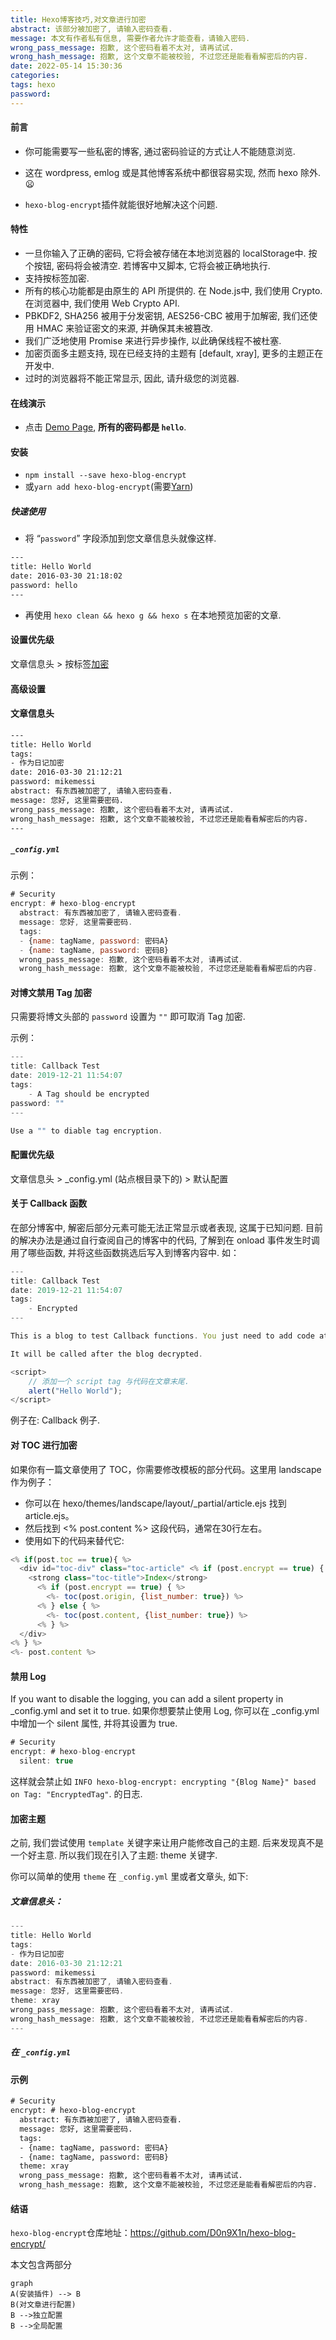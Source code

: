 ```yaml
---
title: Hexo博客技巧,对文章进行加密
abstract: 该部分被加密了, 请输入密码查看.
message: 本文有作者私有信息, 需要作者允许才能查看，请输入密码.
wrong_pass_message: 抱歉, 这个密码看着不太对, 请再试试.
wrong_hash_message: 抱歉, 这个文章不能被校验, 不过您还是能看看解密后的内容.
date: 2022-05-14 15:30:36
categories:
tags: hexo
password: 
---
```






#### 前言

- 你可能需要写一些私密的博客, 通过密码验证的方式让人不能随意浏览.

- 这在 wordpress, emlog 或是其他博客系统中都很容易实现, 然而 hexo 除外. 😦

- `hexo-blog-encrypt`插件就能很好地解决这个问题.

#### 特性

- 一旦你输入了正确的密码, 它将会被存储在本地浏览器的 localStorage中. 按个按钮, 密码将会被清空. 若博客中又脚本, 它将会被正确地执行.
- 支持按标签加密.
- 所有的核心功能都是由原生的 API 所提供的. 在 Node.js中, 我们使用 Crypto. 在浏览器中, 我们使用 Web Crypto API.
- PBKDF2, SHA256 被用于分发密钥, AES256-CBC 被用于加解密, 我们还使用 HMAC 来验证密文的来源, 并确保其未被篡改.
- 我们广泛地使用 Promise 来进行异步操作, 以此确保线程不被杜塞.
- 加密页面多主题支持, 现在已经支持的主题有 [default, xray], 更多的主题正在开发中.
- 过时的浏览器将不能正常显示, 因此, 请升级您的浏览器.

#### 在线演示

- 点击 [Demo Page](https://mhexo.github.io/), **所有的密码都是 `hello`**.

#### 安装

- `npm install --save hexo-blog-encrypt`
- 或`yarn add hexo-blog-encrypt`(需要[Yarn](https://yarnpkg.com/en/))

##### 快速使用

- 将 “`password`” 字段添加到您文章信息头就像这样.

```tex
---
title: Hello World
date: 2016-03-30 21:18:02
password: hello
---
```

- 再使用 `hexo clean && hexo g && hexo s` 在本地预览加密的文章.

#### 设置优先级

文章信息头 > 按标签[加密](https://so.csdn.net/so/search?q=加密&spm=1001.2101.3001.7020)

#### 高级设置

#### 文章信息头

```tex
---
title: Hello World
tags:
- 作为日记加密
date: 2016-03-30 21:12:21
password: mikemessi
abstract: 有东西被加密了, 请输入密码查看.
message: 您好, 这里需要密码.
wrong_pass_message: 抱歉, 这个密码看着不太对, 请再试试.
wrong_hash_message: 抱歉, 这个文章不能被校验, 不过您还是能看看解密后的内容.
---
```

##### `_config.yml`

示例：

```javascript
# Security
encrypt: # hexo-blog-encrypt
  abstract: 有东西被加密了, 请输入密码查看.
  message: 您好, 这里需要密码.
  tags:
  - {name: tagName, password: 密码A}
  - {name: tagName, password: 密码B}
  wrong_pass_message: 抱歉, 这个密码看着不太对, 请再试试.
  wrong_hash_message: 抱歉, 这个文章不能被校验, 不过您还是能看看解密后的内容.
```

#### 对博文禁用 Tag 加密

只需要将博文头部的 `password` 设置为 `""` 即可取消 Tag 加密.

示例：

```javascript
---
title: Callback Test
date: 2019-12-21 11:54:07
tags:
    - A Tag should be encrypted
password: ""
---

Use a "" to diable tag encryption.
```

#### 配置优先级

文章信息头 > _config.yml (站点根目录下的) > 默认配置

#### 关于 Callback 函数

在部分博客中, 解密后部分元素可能无法正常显示或者表现, 这属于已知问题. 目前的解决办法是通过自行查阅自己的博客中的代码, 了解到在 onload 事件发生时调用了哪些函数, 并将这些函数挑选后写入到博客内容中. 如：

```javascript
---
title: Callback Test
date: 2019-12-21 11:54:07
tags:
    - Encrypted
---

This is a blog to test Callback functions. You just need to add code at the last of your post like following:

It will be called after the blog decrypted.

<script>
    // 添加一个 script tag 与代码在文章末尾.
    alert("Hello World");
</script>
```

例子在: Callback 例子.

#### 对 TOC 进行加密

如果你有一篇文章使用了 TOC，你需要修改模板的部分代码。这里用 landscape 作为例子：

- 你可以在 hexo/themes/landscape/layout/_partial/article.ejs 找到 article.ejs。
- 然后找到 <% post.content %> 这段代码，通常在30行左右。
- 使用如下的代码来替代它:

```javascript
<% if(post.toc == true){ %>
  <div id="toc-div" class="toc-article" <% if (post.encrypt == true) { %>style="display:none" <% } %>>
    <strong class="toc-title">Index</strong>
      <% if (post.encrypt == true) { %>
        <%- toc(post.origin, {list_number: true}) %>
      <% } else { %>
        <%- toc(post.content, {list_number: true}) %>
      <% } %>
  </div>
<% } %>
<%- post.content %>
```

#### 禁用 Log

If you want to disable the logging, you can add a silent property in _config.yml and set it to true. 如果你想要禁止使用 Log, 你可以在 _config.yml 中增加一个 silent 属性, 并将其设置为 true.

```javascript
# Security
encrypt: # hexo-blog-encrypt
  silent: true
```

这样就会禁止如 `INFO hexo-blog-encrypt: encrypting "{Blog Name}" based on Tag: "EncryptedTag"`. 的日志.

#### 加密主题

之前, 我们尝试使用 `template` 关键字来让用户能修改自己的主题. 后来发现真不是一个好主意. 所以我们现在引入了主题: theme 关键字.

你可以简单的使用 `theme` 在 `_config.yml` 里或者文章头, 如下:

##### 文章信息头：

```javascript
---
title: Hello World
tags:
- 作为日记加密
date: 2016-03-30 21:12:21
password: mikemessi
abstract: 有东西被加密了, 请输入密码查看.
message: 您好, 这里需要密码.
theme: xray
wrong_pass_message: 抱歉, 这个密码看着不太对, 请再试试.
wrong_hash_message: 抱歉, 这个文章不能被校验, 不过您还是能看看解密后的内容.
---
```

##### 在 `_config.yml`

#### 示例

```tex
# Security
encrypt: # hexo-blog-encrypt
  abstract: 有东西被加密了, 请输入密码查看.
  message: 您好, 这里需要密码.
  tags:
  - {name: tagName, password: 密码A}
  - {name: tagName, password: 密码B}
  theme: xray
  wrong_pass_message: 抱歉, 这个密码看着不太对, 请再试试.
  wrong_hash_message: 抱歉, 这个文章不能被校验, 不过您还是能看看解密后的内容.
```

#### 结语

`hexo-blog-encrypt`仓库地址：https://github.com/D0n9X1n/hexo-blog-encrypt/



本文包含两部分

```mermaid
graph
A(安装插件) --> B
B(对文章进行配置)
B -->独立配置
B -->全局配置
```

